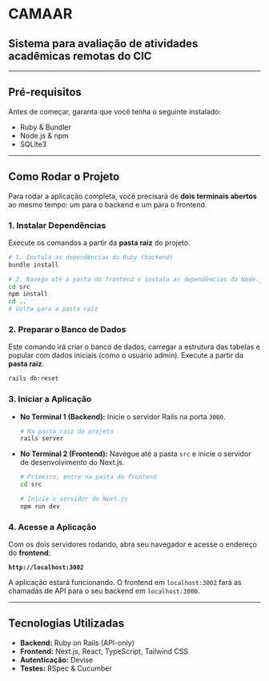 # CAMAAR
Sistema para avaliação de atividades acadêmicas remotas do CIC
---
---
## Pré-requisitos

Antes de começar, garanta que você tenha o seguinte instalado:
* Ruby & Bundler
* Node.js & npm
* SQLite3

---
## Como Rodar o Projeto

Para rodar a aplicação completa, você precisará de **dois terminais abertos** ao mesmo tempo: um para o backend e um para o frontend.

### 1. Instalar Dependências

Execute os comandos a partir da **pasta raiz** do projeto.

```bash
# 1. Instala as dependências do Ruby (backend)
bundle install

# 2. Navega até a pasta do frontend e instala as dependências do Node.js
cd src
npm install
cd .. 
# Volta para a pasta raiz
```

### 2. Preparar o Banco de Dados

Este comando irá criar o banco de dados, carregar a estrutura das tabelas e popular com dados iniciais (como o usuário admin). Execute a partir da **pasta raiz**.

```bash
rails db:reset
```

### 3. Iniciar a Aplicação

* **No Terminal 1 (Backend):**
  Inicie o servidor Rails na porta `3000`.

    ```bash
    # Na pasta raiz do projeto
    rails server
    ```

* **No Terminal 2 (Frontend):**
  Navegue até a pasta `src` e inicie o servidor de desenvolvimento do Next.js.

    ```bash
    # Primeiro, entre na pasta do frontend
    cd src

    # Inicie o servidor do Next.js
    npm run dev
    ```

### 4. Acesse a Aplicação

Com os dois servidores rodando, abra seu navegador e acesse o endereço do **frontend**:

**`http://localhost:3002`**

A aplicação estará funcionando. O frontend em `localhost:3002` fará as chamadas de API para o seu backend em `localhost:3000`.

---
## Tecnologias Utilizadas

* **Backend:** Ruby on Rails (API-only)
* **Frontend:** Next.js, React, TypeScript, Tailwind CSS
* **Autenticação:** Devise
* **Testes:** RSpec & Cucumber
